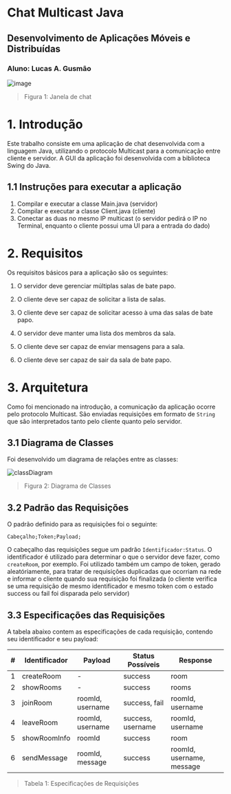 # Chat Multicast Java
## Desenvolvimento de Aplicações Móveis e Distribuídas
### Aluno: Lucas A. Gusmão

![image](https://user-images.githubusercontent.com/35220979/107996223-a35a3700-6fbe-11eb-8d4a-3912a9d1632f.png)
> Figura 1: Janela de chat

# 1. Introdução
Este trabalho consiste em uma aplicação de chat desenvolvida com a linguagem Java, utilizando o protocolo Multicast para a comunicação entre cliente e servidor. A GUI da aplicação foi desenvolvida com a biblioteca Swing do Java.

## 1.1 Instruções para executar a aplicação
1. Compilar e executar a classe Main.java (servidor)
2. Compilar e executar a classe Client.java (cliente)
3. Conectar as duas no mesmo IP multicast (o servidor pedirá o IP no Terminal, enquanto o cliente possui uma UI para a entrada do dado)

# 2. Requisitos
Os requisitos básicos para a aplicação são os seguintes:

1. O servidor deve gerenciar múltiplas salas de bate papo.

2. O cliente deve ser capaz de solicitar a lista de salas.

3. O cliente deve ser capaz de solicitar acesso à uma das salas de bate papo.

3. O servidor deve manter uma lista dos membros da sala.

4. O cliente deve ser capaz de enviar mensagens para a sala.

5. O cliente deve ser capaz de sair da sala de bate papo.

# 3. Arquitetura
Como foi mencionado na introdução, a comunicação da aplicação ocorre pelo protocolo Multicast. São enviadas requisições em formato de `String` que são interpretados tanto pelo cliente quanto pelo servidor.

## 3.1 Diagrama de Classes

Foi desenvolvido um diagrama de relações entre as classes:

![classDiagram](https://user-images.githubusercontent.com/35220979/107996285-cc7ac780-6fbe-11eb-84e4-ca6e014d9d9d.png)

> Figura 2: Diagrama de Classes

## 3.2 Padrão das Requisições

O padrão definido para as requisições foi o seguinte:

`Cabeçalho;Token;Payload;`

O cabeçalho das requisições segue um padrão `Identificador:Status`. O identificador é utilizado para determinar o que o servidor deve fazer, como `createRoom`, por exemplo. Foi utilizado também um campo de token, gerado aleatóriamente, para tratar de requisições duplicadas que ocorriam na rede e informar o cliente quando sua requisição foi finalizada (o cliente verifica se uma requisição de mesmo identificador e mesmo token com o estado success ou fail foi disparada pelo servidor)

## 3.3 Especificações das Requisições

A tabela abaixo contem as especificações de cada requisição, contendo seu identificador e seu payload:

| # | Identificador      | Payload          | Status Possíveis  | Response                  |
|---|--------------------|------------------|-------------------|---------------------------|
| 1 | createRoom         | -                | success           | room                      |
| 2 | showRooms          | -                | success           | rooms                     |
| 3 | joinRoom           | roomId, username | success, fail     | roomId, username          |
| 4 | leaveRoom          | roomId, username | success, username | roomId, username          |
| 5 | showRoomInfo       | roomId           | success           | room                      |
| 6 | sendMessage        | roomId, message  | success           | roomId, username, message |

> Tabela 1: Especificações de Requisições

